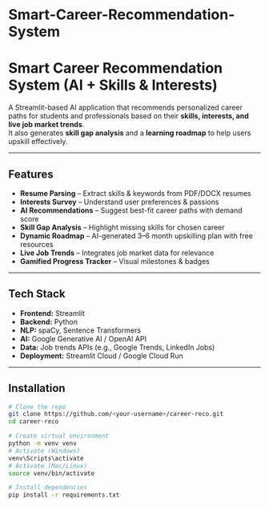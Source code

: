 

# Smart-Career-Recommendation-System

#  Smart Career Recommendation System (AI + Skills & Interests)

A Streamlit-based AI application that recommends personalized career paths for students and professionals based on their **skills, interests, and live job market trends**.  
It also generates **skill gap analysis** and a **learning roadmap** to help users upskill effectively.

---

## Features
- **Resume Parsing** – Extract skills & keywords from PDF/DOCX resumes  
- **Interests Survey** – Understand user preferences & passions  
- **AI Recommendations** – Suggest best-fit career paths with demand score  
- **Skill Gap Analysis** – Highlight missing skills for chosen career  
- **Dynamic Roadmap** – AI-generated 3–6 month upskilling plan with free resources  
- **Live Job Trends** – Integrates job market data for relevance  
- **Gamified Progress Tracker** – Visual milestones & badges

---

##  Tech Stack
- **Frontend:** Streamlit
- **Backend:** Python
- **NLP:** spaCy, Sentence Transformers
- **AI:** Google Generative AI / OpenAI API
- **Data:** Job trends APIs (e.g., Google Trends, LinkedIn Jobs)
- **Deployment:** Streamlit Cloud / Google Cloud Run

---

##  Installation

```bash
# Clone the repo
git clone https://github.com/<your-username>/career-reco.git
cd career-reco

# Create virtual environment
python -m venv venv
# Activate (Windows)
venv\Scripts\activate
# Activate (Mac/Linux)
source venv/bin/activate

# Install dependencies
pip install -r requirements.txt
